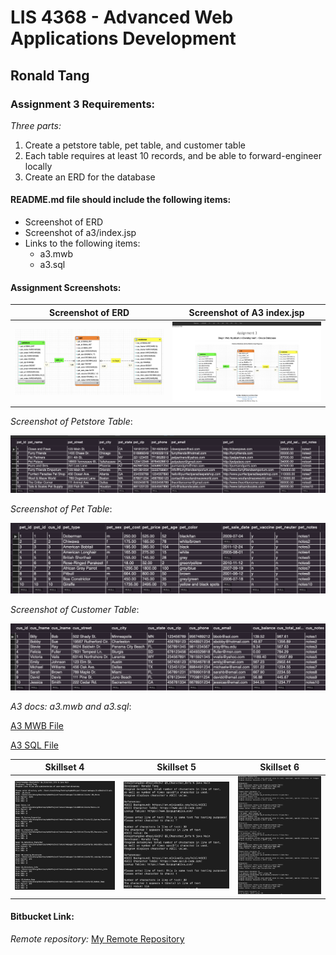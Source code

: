 # LIS 4368 - Advanced Web Applications Development 

## Ronald Tang

### Assignment 3 Requirements:

*Three parts:*

1. Create a petstore table, pet table, and customer table
2. Each table requires at least 10 records, and be able to forward-engineer locally
3. Create an ERD for the database

#### README.md file should include the following items:

* Screenshot of ERD
* Screenshot of a3/index.jsp
* Links to the following items:
    * a3.mwb
    * a3.sql

#### Assignment Screenshots:

| Screenshot of ERD | Screenshot of A3 index.jsp
| ---------- | ---------- |
| ![ERD Screenshot](img/erd.png) | ![Index page Screenshot](img/index.png) |

*Screenshot of Petstore Table*:

![Petstore Table Screenshot](img/petstore.png "Petstore Screenshot")

*Screenshot of Pet Table*:

![Pet Table Screenshot](img/pet.png "Pet Table Screenshot")

*Screenshot of Customer Table*:

![Customer Table Screenshot](img/customer.png "Customer Table Screenshot")

*A3 docs: a3.mwb and a3.sql*: 

[A3 MWB File](docs/a3.mwb "A3 ERD in .mwb format") 
 
[A3 SQL File](docs/a3.sql "A3 SQL Script")  

| Skillset 4 | Skillset 5 | Skillset 6 |
| ---------- | ---------- | ---------- |
| ![Screenshot of Skillset 4](img/ss4.png) | ![Screenshot of Skillset 5](img/ss5.png) | ![Screenshot of Skillset 6](img/ss6.png) |

#### Bitbucket Link:

*Remote repository:*
[My Remote Repository ](https://bitbucket.org/ronaldtang1/lis4368/ "My Remote Repository")